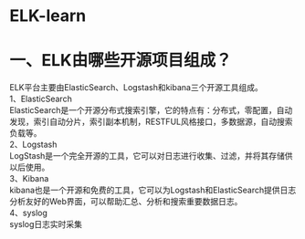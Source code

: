 # ELK-learn
# 一、ELK由哪些开源项目组成？  
ELK平台主要由ElasticSearch、Logstash和kibana三个开源工具组成。  
1、ElasticSearch  
ElasticSearch是一个开源分布式搜索引擎，它的特点有：分布式，零配置，自动发现，索引自动分片，索引副本机制，RESTFUL风格接口，多数据源，自动搜索负载等。  
2、Logstash  
LogStash是一个完全开源的工具，它可以对日志进行收集、过滤，并将其存储供以后使用。  
3、Kibana  
kibana也是一个开源和免费的工具，它可以为Logstash和ElasticSearch提供日志分析友好的Web界面，可以帮助汇总、分析和搜索重要数据日志。  
4、syslog  
syslog日志实时采集
